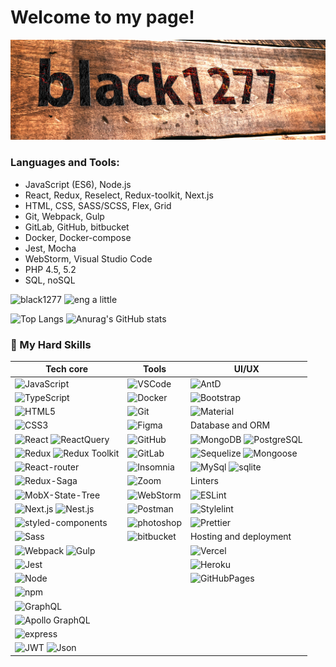 # Welcome to my page!
![Banner](https://github.com/black1277/black1277/blob/main/logo.jpg?raw=true)

### Languages and Tools:

 - JavaScript (ES6), Node.js
 - React, Redux, Reselect, Redux-toolkit, Next.js
 - HTML, CSS, SASS/SCSS, Flex, Grid
 - Git, Webpack, Gulp
 - GitLab, GitHub, bitbucket
 - Docker, Docker-compose
 - Jest, Mocha
 - WebStorm, Visual Studio Code
 - PHP 4.5, 5.2
 - SQL, noSQL


![black1277](https://img.shields.io/badge/developer-black1277-success)
![eng](https://img.shields.io/badge/English-000000?style=flat&logo=SquareEnix&logoColor=white) a little

![Top Langs](https://github-readme-stats.vercel.app/api/top-langs/?username=black1277&layout=compact)   ![Anurag's GitHub stats](https://github-readme-stats.vercel.app/api?username=black1277&show_icons=true&theme=radical)

### 🚀 My Hard Skills
| Tech core | Tools | UI/UX |
|---|---|---|
![JavaScript](<https://img.shields.io/badge/-JavaScript-f5da55?style=flat&logo=javascript&logoColor=black>) | ![VSCode](https://img.shields.io/badge/-VSCode-white?style=flat&logo=visualstudiocode&logoColor=1572B6) | ![AntD](https://img.shields.io/badge/-AntD-white?style=flat&logo=antdesign&logoColor=0170fe)
![TypeScript](https://img.shields.io/badge/-TypeScript-white?style=flat&logo=typescript) | ![Docker](https://img.shields.io/badge/-Docker-black?style=flat&logo=docker) | ![Bootstrap](https://img.shields.io/badge/Bootstrap-563D7C?style=flat&logo=bootstrap&logoColor=white)
![HTML5](https://img.shields.io/badge/-HTML5-E34F26?style=flat&logo=html5&logoColor=white) | ![Git](https://img.shields.io/badge/-Git-white?style=flat&logo=git) | ![Material](https://img.shields.io/badge/Material--UI-0081CB?style=flatge&logo=mui&logoColor=white)
![CSS3](https://img.shields.io/badge/-CSS3-1572B6?style=flat&logo=css3) | ![Figma](https://img.shields.io/badge/-Figma-black?style=flat&logo=figma) | Database and ORM
![React](https://img.shields.io/badge/-React-black?style=flat&logo=react) ![ReactQuery](https://img.shields.io/badge/-ReactQuery-003356?style=flat&logo=reactquery) | ![GitHub](https://img.shields.io/badge/-GitHub-181717?style=flat&logo=github) | ![MongoDB](https://img.shields.io/badge/-MongoDB-white?style=flat&logo=mongodb) ![PostgreSQL](https://img.shields.io/badge/-PostgreSQL-4169E1?style=flat&logo=PostgreSQL&logoColor=ffffff)
![Redux](https://img.shields.io/badge/-Redux-764abc?style=flat&logo=redux) ![Redux Toolkit](https://img.shields.io/badge/-Redux%20Toolkit-003356?style=flat&logo=redux) | ![GitLab](https://img.shields.io/badge/-GitLab-FCA121?style=flat&logo=gitlab) | ![Sequelize](https://img.shields.io/badge/Sequelize-52B0E7?style=flat&logo=Sequelize&logoColor=white) ![Mongoose](https://img.shields.io/badge/Mongoose-52B0E7?style=flat&logo=mongodb&logoColor=white)
![React-router](https://img.shields.io/badge/React_Router-CA4245?style=flat&logo=react-router&logoColor=white) | ![Insomnia](https://img.shields.io/badge/Insomnia-4000BF?style=flat&logo=Insomnia&logoColor=white) | ![MySql](https://img.shields.io/badge/-MySQL-4479a1?style=flat&logo=mysql&logoColor=black) ![sqlite](https://img.shields.io/badge/-SQLite-003b57?style=flat&logo=sqlite&logoColor=black)
![Redux-Saga](https://img.shields.io/badge/-redux--saga-white?style=flat&logo=redux-saga&logoColor=grey) | ![Zoom](https://img.shields.io/badge/Zoom-2D8CFF?style=flat&logo=zoom&logoColor=white) | Linters
![MobX-State-Tree](https://img.shields.io/badge/-MobX--State--Tree-grey?style=flat&logo=mobx-state-tree&logoColor=#FF7102) | ![WebStorm](https://img.shields.io/badge/WebStorm-000000?style=flat&logo=WebStorm&logoColor=white) | ![ESLint](https://img.shields.io/badge/-ESLint-white?style=flat&logo=eslint&logoColor=4B32C3)
![Next.js](https://img.shields.io/badge/-Next.js-white?style=flat&logo=nextdotjs&logoColor=black) ![Nest.js](https://img.shields.io/badge/-Nest.js-ed2945?style=flat&logo=nestjs) | ![Postman](https://img.shields.io/badge/-Postman-ff6c37?style=flat&logo=Postman&logoColor=black)  | ![Stylelint](https://img.shields.io/badge/-Stylelint-white?style=flat&logo=stylelint&logoColor=black)
![styled-components](https://img.shields.io/badge/-styled--components-bf4080?style=flat&logo=styledcomponents&logoColor=f5da55) | ![photoshop](https://img.shields.io/badge/-Photoshop-31a8ff?style=flat&logo=adobephotoshop&logoColor=black)  | ![Prettier](https://img.shields.io/badge/-Prettier-black?style=flat&logo=prettier)
![Sass](https://img.shields.io/badge/-Sass-bf4080?style=flat&logo=sass&logoColor=white) |![bitbucket](https://img.shields.io/badge/-bitbucket-0052CC?style=flat&logo=bitbucket&logoColor=black)  | Hosting and deployment
![Webpack](https://img.shields.io/badge/-Webpack-black?style=flat&logo=webpack) ![Gulp](https://img.shields.io/badge/-Gulp-CF4647?style=flat&logo=gulp&logoColor=black) |  | ![Vercel](https://img.shields.io/badge/-Vercel-black?style=flat&logo=vercel)
![Jest](https://img.shields.io/badge/-Jest-white?style=flat&logo=jest&logoColor=e13238) | | ![Heroku](https://img.shields.io/badge/-Heroku-430098?style=flat&logo=heroku)
![Node](https://img.shields.io/badge/-Node-white?style=flat&logo=nodedotjs) | | ![GitHubPages](https://img.shields.io/badge/-GitHub%20Pages-222222?style=flat&logo=github-pages)
![npm](https://img.shields.io/badge/-npm-white?style=flat&logo=npm) |
![GraphQL](https://img.shields.io/badge/-GraphQL-E10098?style=flat&logo=graphql) |
![Apollo GraphQL](https://img.shields.io/badge/-Apollo%20GraphQL-311C87?style=flat&logo=apollo-graphql) |
![express](https://img.shields.io/badge/-express-white?style=flat&logo=express&logoColor=black) |
![JWT](https://img.shields.io/badge/-JWT-black?style=flat&logo=jsonwebtokens) ![Json](https://img.shields.io/badge/-Json-003356?style=flat&logo=json)|
<!--
**black1277/black1277** is a ✨ _special_ ✨ repository because its `README.md` (this file) appears on your GitHub profile.

Here are some ideas to get you started:
 - 🌱 I’m currently learning GraphQL
- 🔭 I’m currently working on ...
- 🌱 I’m currently learning ...
- 👯 I’m looking to collaborate on ...
- 🤔 I’m looking for help with ...
- 💬 Ask me about ...
- 📫 How to reach me: ...
- 😄 Pronouns: ...
- ⚡ Fun fact: ...
-->
